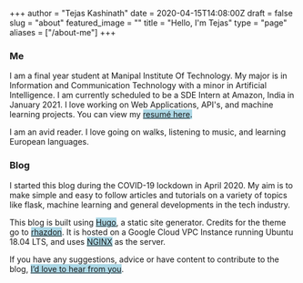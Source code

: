 +++
author = "Tejas Kashinath"
date = 2020-04-15T14:08:00Z
draft = false
slug = "about"
featured_image = ""
title = "Hello, I'm Tejas"
type = "page"
aliases = ["/about-me"]
+++

<!--<div
    style="display: flex; justify-content:space-between; align-items:center; margin-bottom: 1rem">
    <div style="display: flex; align-items:center">
        <img src="/images/tejas.jpg"
            class="ba b--black-10 db br-100 w2 w3-ns h2 h3-ns"
            style="width: 8rem; border-radius: 100%" />
        <div style="display:flex; flex-direction:column; margin-left: 1rem">
            <div style="font-size: 1.2rem;"><b>Tejas Kashinath</b></div>
            <div></div>
        </div>
    </div>
</div>-->
### Me
I am a final year student at Manipal Institute Of Technology. My major is in
Information and Communication Technology with a minor in Artificial Intelligence.
I am currently scheduled to be a SDE Intern at Amazon, India in January 2021. I love working
on Web Applications, API's, and machine learning projects. You can view my  <mark style="background:lightblue;"> [resumé here](/docs/MyCV.pdf).</mark><br/>

I am an avid reader. I love going on walks, listening to music, and learning European languages.

### Blog
I started this blog during the COVID-19 lockdown in April 2020. My aim is to make simple and
easy to follow articles and tutorials on a variety of topics like flask, machine learning and 
general developments in the tech industry.

This blog is built using <mark style="background:lightblue;">[Hugo](https://gohugo.io)</mark>, a static site generator. Credits for the theme 
go to <mark style="background:lightblue;">[rhazdon](https://github.com/rhazdon)</mark>. It is hosted on a Google Cloud VPC Instance running 
Ubuntu 18.04 LTS, and uses <mark style="background:lightblue;">[NGINX](https://www.nginx.com)</mark> as the server.


If you have any suggestions, advice or have content to contribute to the blog, <mark style="background:lightblue;">[I’d love to hear from you](/contact/)</mark>.
